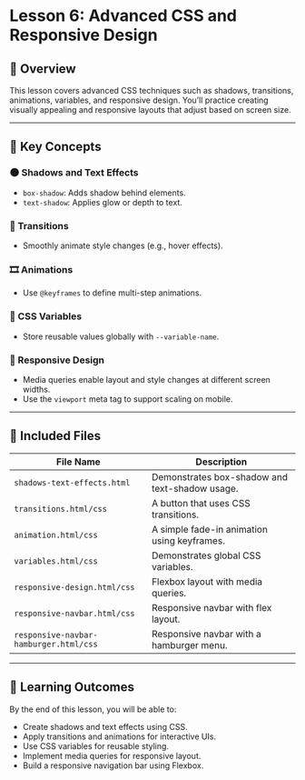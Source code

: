 # Lesson 6: Advanced CSS and Responsive Design

## 📌 Overview
This lesson covers advanced CSS techniques such as shadows, transitions, animations, variables, and responsive design. You’ll practice creating visually appealing and responsive layouts that adjust based on screen size.

---

## 🧠 Key Concepts

### 🌑 Shadows and Text Effects
- `box-shadow`: Adds shadow behind elements.
- `text-shadow`: Applies glow or depth to text.

### 🎨 Transitions
- Smoothly animate style changes (e.g., hover effects).

### 🎞️ Animations
- Use `@keyframes` to define multi-step animations.

### 🧪 CSS Variables
- Store reusable values globally with `--variable-name`.

### 📱 Responsive Design
- Media queries enable layout and style changes at different screen widths.
- Use the `viewport` meta tag to support scaling on mobile.

---

## 📁 Included Files

| File Name                      | Description                                     |
|-------------------------------|-------------------------------------------------|
| `shadows-text-effects.html`   | Demonstrates box-shadow and text-shadow usage. |
| `transitions.html/css`        | A button that uses CSS transitions.            |
| `animation.html/css`          | A simple fade-in animation using keyframes.    |
| `variables.html/css`          | Demonstrates global CSS variables.             |
| `responsive-design.html/css`  | Flexbox layout with media queries.             |
| `responsive-navbar.html/css`  | Responsive navbar with flex layout.            |
| `responsive-navbar-hamburger.html/css` | Responsive navbar with a hamburger menu. |

---

## 🎯 Learning Outcomes

By the end of this lesson, you will be able to:

- Create shadows and text effects using CSS.
- Apply transitions and animations for interactive UIs.
- Use CSS variables for reusable styling.
- Implement media queries for responsive layout.
- Build a responsive navigation bar using Flexbox.

